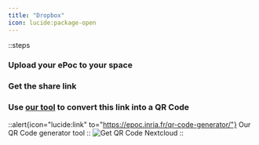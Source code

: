 ```yaml
---
title: "Dropbox"
icon: lucide:package-open
---
```


::steps
### Upload your ePoc to your space
### Get the share link
### Use [our tool](/en/tools/qr-code-generator) to convert this link into a QR Code
::alert{icon="lucide:link" to="https://epoc.inria.fr/qr-code-generator/"}
Our QR Code generator tool
::
![Get QR Code Nextcloud](images/share-qr-nextcloud.png)
::
